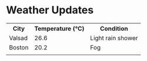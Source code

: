 # Weather Updates

<!-- WEATHER-UPDATE-START -->
<table><tr><th>City</th><th>Temperature (°C)</th><th>Condition</th></tr><tr><td>Valsad</td><td>26.6</td><td>Light rain shower</td></tr><tr><td>Boston</td><td>20.2</td><td>Fog</td></tr><tr><td></td><td></td><td></td></tr></table>
<!-- WEATHER-UPDATE-END -->
